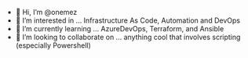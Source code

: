 - 👋 Hi, I’m @onemez
- 👀 I’m interested in ... Infrastructure As Code, Automation and DevOps
- 🌱 I’m currently learning ... AzureDevOps, Terraform, and Ansible
- 💞️ I’m looking to collaborate on ... anything cool that involves scripting (especially Powershell)


<!---
onemez/onemez is a ✨ special ✨ repository because its `README.md` (this file) appears on your GitHub profile.
You can click the Preview link to take a look at your changes.
--->
